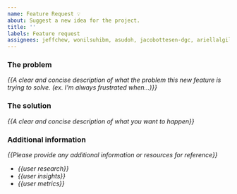 ```yaml
---
name: Feature Request 💡
about: Suggest a new idea for the project.
title: ''
labels: Feature request
assignees: jeffchew, wonilsuhibm, asudoh, jacobottesen-dgc, ariellalgilmore
---
```


<!-- replace _{{...}}_ with your own words -->

### The problem
_{{A clear and concise description of what the problem this new feature is trying to solve. (ex. I'm always frustrated when...)}}_

### The solution
_{{A clear and concise description of what you want to happen}}_

### Additional information
 _{{Please provide any additional information or resources for reference}}_
 - _{{user research}}_
 - _{{user insights}}_
 - _{{user metrics}}_
